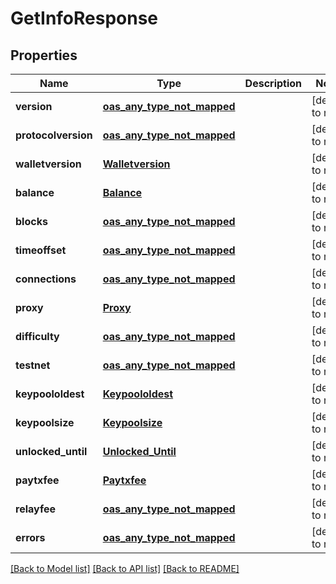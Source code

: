 # GetInfoResponse
## Properties

| Name | Type | Description | Notes |
|------------ | ------------- | ------------- | -------------|
| **version** | [**oas_any_type_not_mapped**](.md) |  | [default to null] |
| **protocolversion** | [**oas_any_type_not_mapped**](.md) |  | [default to null] |
| **walletversion** | [**Walletversion**](Walletversion.md) |  | [default to null] |
| **balance** | [**Balance**](Balance.md) |  | [default to null] |
| **blocks** | [**oas_any_type_not_mapped**](.md) |  | [default to null] |
| **timeoffset** | [**oas_any_type_not_mapped**](.md) |  | [default to null] |
| **connections** | [**oas_any_type_not_mapped**](.md) |  | [default to null] |
| **proxy** | [**Proxy**](Proxy.md) |  | [default to null] |
| **difficulty** | [**oas_any_type_not_mapped**](.md) |  | [default to null] |
| **testnet** | [**oas_any_type_not_mapped**](.md) |  | [default to null] |
| **keypoololdest** | [**Keypoololdest**](Keypoololdest.md) |  | [default to null] |
| **keypoolsize** | [**Keypoolsize**](Keypoolsize.md) |  | [default to null] |
| **unlocked\_until** | [**Unlocked_Until**](Unlocked_Until.md) |  | [default to null] |
| **paytxfee** | [**Paytxfee**](Paytxfee.md) |  | [default to null] |
| **relayfee** | [**oas_any_type_not_mapped**](.md) |  | [default to null] |
| **errors** | [**oas_any_type_not_mapped**](.md) |  | [default to null] |

[[Back to Model list]](../README.md#documentation-for-models) [[Back to API list]](../README.md#documentation-for-api-endpoints) [[Back to README]](../README.md)

